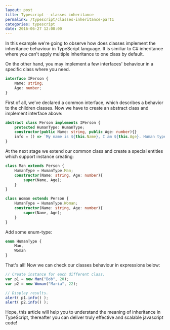 ```yaml
---
layout: post
title: Typescript - classes inheritance
permalink: /typescript/classes-inheritance-part1
categories: typescript
date: 2016-06-27 12:00:00
---
```


In this example we're going to observe how does classes implement the inheritance behaviour in TypeScript language. It is similiar to C# inheritance where you can't apply multiple inheritance to one class by default. 

On the other hand, you may implement a few interfaces' behaviour in a specific class where you need.

```typescript
interface IPerson {
	Name: string;
	Age: number;
}
```

First of all, we've declared a common interface, which describes a behavior to the children classes. Now we have to create an abstract class and implement interface above:

```typescript
abstract class Person implements IPerson {
	protected HumanType: HumanType;
	constructor(public Name: string, public Age: number){}
	info = () => `My name is ${this.Name}, I am ${this.Age}. Human type is : ${this.HumanType ? "Woman" : "Man" }`;
}
```

At the next stage we extend our common class and create a special entities which support instance creating:

```typescript
class Man extends Person {
	HumanType = HumanType.Man;
	constructor(Name: string, Age: number){
		super(Name, Age);				
	}			
}
```

```typescript
class Woman extends Person {
	HumanType = HumanType.Woman;
	constructor(Name: string, Age: number){
		super(Name, Age);				
	}			
}
```

Add some enum-type:

```typescript
enum HumanType {
	Man,
	Woman
}
```

That's all! Now we can check our classes behaviour in expressions below:

```javascript
// Create instance for each different class.
var p1 = new Man("Bob", 20);
var p2 = new Woman("Maria", 22);

// Display results.
alert( p1.info() );
alert( p2.info() );
```

Hope, this article will help you to understand the meaning of inheritance in TypeScript, thereafter you can deliver truly effective and scalable javascript code!